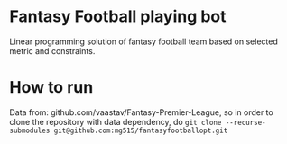# Fantasy Football playing bot
Linear programming solution of fantasy football team based on selected metric and constraints.


# How to run
Data from: github.com/vaastav/Fantasy-Premier-League, so in order to clone the repository with data dependency, do
```git clone --recurse-submodules git@github.com:mg515/fantasyfootballopt.git```
